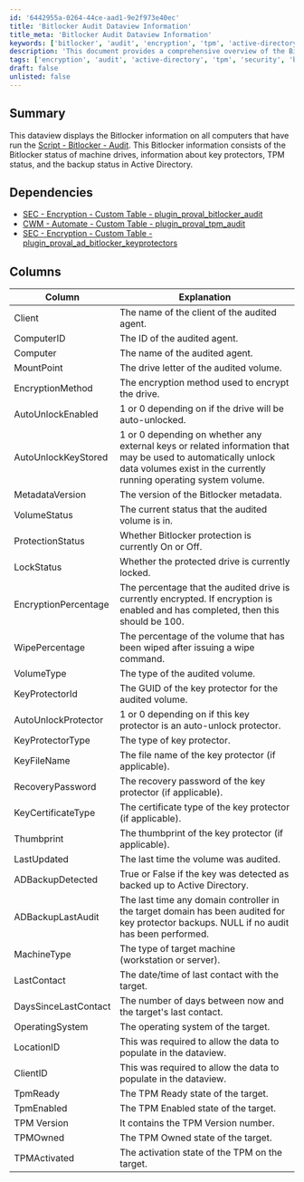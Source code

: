 ```yaml
---
id: '6442955a-0264-44ce-aad1-9e2f973e40ec'
title: 'Bitlocker Audit Dataview Information'
title_meta: 'Bitlocker Audit Dataview Information'
keywords: ['bitlocker', 'audit', 'encryption', 'tpm', 'active-directory']
description: 'This document provides a comprehensive overview of the Bitlocker audit dataview, detailing the Bitlocker status of machine drives, key protectors, TPM status, and backup status in Active Directory for all audited computers.'
tags: ['encryption', 'audit', 'active-directory', 'tpm', 'security', 'backup', 'dataview']
draft: false
unlisted: false
---
```

## Summary

This dataview displays the Bitlocker information on all computers that have run the [Script - Bitlocker - Audit](https://proval.itglue.com/DOC-5078775-8943478). This Bitlocker information consists of the Bitlocker status of machine drives, information about key protectors, TPM status, and the backup status in Active Directory.

## Dependencies

- [SEC - Encryption - Custom Table - plugin_proval_bitlocker_audit](https://proval.itglue.com/DOC-5078775-8943520)
- [CWM - Automate - Custom Table - plugin_proval_tpm_audit](https://proval.itglue.com/DOC-5078775-11140597)
- [SEC - Encryption - Custom Table - plugin_proval_ad_bitlocker_keyprotectors](https://proval.itglue.com/DOC-5078775-9045330)

## Columns

| Column                  | Explanation                                                                                                           |
|------------------------|-----------------------------------------------------------------------------------------------------------------------|
| Client                 | The name of the client of the audited agent.                                                                         |
| ComputerID             | The ID of the audited agent.                                                                                         |
| Computer               | The name of the audited agent.                                                                                       |
| MountPoint             | The drive letter of the audited volume.                                                                              |
| EncryptionMethod       | The encryption method used to encrypt the drive.                                                                     |
| AutoUnlockEnabled      | 1 or 0 depending on if the drive will be auto-unlocked.                                                             |
| AutoUnlockKeyStored    | 1 or 0 depending on whether any external keys or related information that may be used to automatically unlock data volumes exist in the currently running operating system volume. |
| MetadataVersion        | The version of the Bitlocker metadata.                                                                                |
| VolumeStatus           | The current status that the audited volume is in.                                                                    |
| ProtectionStatus       | Whether Bitlocker protection is currently On or Off.                                                                 |
| LockStatus             | Whether the protected drive is currently locked.                                                                     |
| EncryptionPercentage    | The percentage that the audited drive is currently encrypted. If encryption is enabled and has completed, then this should be 100. |
| WipePercentage         | The percentage of the volume that has been wiped after issuing a wipe command.                                      |
| VolumeType             | The type of the audited volume.                                                                                      |
| KeyProtectorId        | The GUID of the key protector for the audited volume.                                                                |
| AutoUnlockProtector    | 1 or 0 depending on if this key protector is an auto-unlock protector.                                              |
| KeyProtectorType       | The type of key protector.                                                                                            |
| KeyFileName            | The file name of the key protector (if applicable).                                                                 |
| RecoveryPassword        | The recovery password of the key protector (if applicable).                                                         |
| KeyCertificateType     | The certificate type of the key protector (if applicable).                                                          |
| Thumbprint             | The thumbprint of the key protector (if applicable).                                                                |
| LastUpdated            | The last time the volume was audited.                                                                                |
| ADBackupDetected       | True or False if the key was detected as backed up to Active Directory.                                             |
| ADBackupLastAudit      | The last time any domain controller in the target domain has been audited for key protector backups. NULL if no audit has been performed. |
| MachineType            | The type of target machine (workstation or server).                                                                 |
| LastContact            | The date/time of last contact with the target.                                                                      |
| DaysSinceLastContact   | The number of days between now and the target's last contact.                                                       |
| OperatingSystem        | The operating system of the target.                                                                                 |
| LocationID             | This was required to allow the data to populate in the dataview.                                                   |
| ClientID               | This was required to allow the data to populate in the dataview.                                                   |
| TpmReady               | The TPM Ready state of the target.                                                                                  |
| TpmEnabled             | The TPM Enabled state of the target.                                                                                 |
| TPM Version            | It contains the TPM Version number.                                                                                 |
| TPMOwned               | The TPM Owned state of the target.                                                                                  |
| TPMActivated           | The activation state of the TPM on the target.                                                                      |







